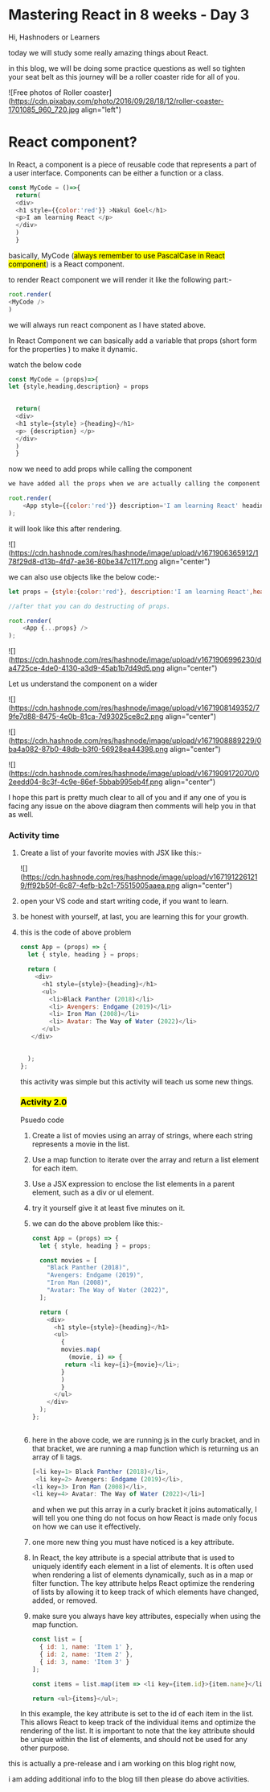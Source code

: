 # Mastering React in 8 weeks - Day 3

Hi, Hashnoders or Learners

today we will study some really amazing things about React.

in this blog, we will be doing some practice questions as well so tighten your seat belt as this journey will be a roller coaster ride for all of you.

![Free photos of Roller coaster](https://cdn.pixabay.com/photo/2016/09/28/18/12/roller-coaster-1701085_960_720.jpg align="left")

# React component?

In React, a component is a piece of reusable code that represents a part of a user interface. Components can be either a function or a class.

```javascript
const MyCode = ()=>{    
  return(
  <div>  
  <h1 style={{color:'red'}} >Nakul Goel</h1>
  <p>I am learning React </p>
  </div>
  )
  }
```

basically, MyCode (<mark>always remember to use PascalCase in React component</mark>) is a React component.

to render React component we will render it like the following part:-

```javascript
root.render(
<MyCode />
)
```

we will always run react component as I have stated above.

In React Component we can basically add a variable that props (short form for the properties ) to make it dynamic.

watch the below code

```javascript
const MyCode = (props)=>{
let {style,heading,description} = props

    
  return(
  <div>  
  <h1 style={style} >{heading}</h1>
  <p> {description} </p>
  </div>
  )
  }
```

now we need to add props while calling the component

```javascript
we have added all the props when we are actually calling the component

root.render(
    <App style={{color:'red'}} description='I am learning React' heading='Nakul Goel' />
);
```

it will look like this after rendering.

![](https://cdn.hashnode.com/res/hashnode/image/upload/v1671906365912/178f29d8-d13b-4fd7-ae36-80be347c117f.png align="center")

we can also use objects like the below code:-

```javascript
let props = {style:{color:'red'}, description:'I am learning React',heading:'Nakul Goel'}

//after that you can do destructing of props.

root.render(
    <App {...props} />
);
```

![](https://cdn.hashnode.com/res/hashnode/image/upload/v1671906996230/da4725ce-4de0-4130-a3d9-45ab1b7d49d5.png align="center")

Let us understand the component on a wider

![](https://cdn.hashnode.com/res/hashnode/image/upload/v1671908149352/79fe7d88-8475-4e0b-81ca-7d93025ce8c2.png align="center")

![](https://cdn.hashnode.com/res/hashnode/image/upload/v1671908889229/0ba4a082-87b0-48db-b3f0-56928ea44398.png align="center")

![](https://cdn.hashnode.com/res/hashnode/image/upload/v1671909172070/02eedd04-8c3f-4c9e-86ef-5bbab995eb4f.png align="center")

I hope this part is pretty much clear to all of you and if any one of you is facing any issue on the above diagram then comments will help you in that as well.

### Activity time

1. Create a list of your favorite movies with JSX like this:-
    
    ![](https://cdn.hashnode.com/res/hashnode/image/upload/v1671912261219/ff92b50f-6c87-4efb-b2c1-75515005aaea.png align="center")
    
2. open your VS code and start writing code, if you want to learn.
    
3. be honest with yourself, at last, you are learning this for your growth.
    
4. this is the code of above problem
    
    ```javascript
    const App = (props) => {
      let { style, heading } = props;
    
      return (
        <div>
          <h1 style={style}>{heading}</h1>
          <ul>
            <li>Black Panther (2018)</li>
            <li> Avengers: Endgame (2019)</li>
            <li> Iron Man (2008)</li>
            <li> Avatar: The Way of Water (2022)</li>
          </ul>
       </div>
    
      
      );
    };
    ```
    
    this activity was simple but this activity will teach us some new things.
    
    ### <mark>Activity 2.0</mark>
    
    Psuedo code
    
    1. Create a list of movies using an array of strings, where each string represents a movie in the list.
        
    2. Use a map function to iterate over the array and return a list element for each item.
        
    3. Use a JSX expression to enclose the list elements in a parent element, such as a div or ul element.
        
    4. try it yourself give it at least five minutes on it.
        
    5. we can do the above problem like this:-
        
        ```javascript
        const App = (props) => {
          let { style, heading } = props;
        
          const movies = [
            "Black Panther (2018)",
            "Avengers: Endgame (2019)",
            "Iron Man (2008)",
            "Avatar: The Way of Water (2022)",
          ];
        
          return (
            <div>
              <h1 style={style}>{heading}</h1>
              <ul>
                {
                movies.map(
                  (movie, i) => {
                 return <li key={i}>{movie}</li>;
                }
                )
                }
              </ul>
            </div>
          );
        };
            
        ```
        
    6. here in the above code, we are running js in the curly bracket, and in that bracket, we are running a map function which is returning us an array of li tags.
        
        ```javascript
        [<li key=1> Black Panther (2018)</li>,
         <li key=2> Avengers: Endgame (2019)</li>,
        <li key=3> Iron Man (2008)</li>,
        <li key=4> Avatar: The Way of Water (2022)</li>]
        ```
        
        and when we put this array in a curly bracket it joins automatically, I will tell you one thing do not focus on how React is made only focus on how we can use it effectively.
        
    7. one more new thing you must have noticed is a key attribute.
        
    8. In React, the key attribute is a special attribute that is used to uniquely identify each element in a list of elements. It is often used when rendering a list of elements dynamically, such as in a map or filter function. The key attribute helps React optimize the rendering of lists by allowing it to keep track of which elements have changed, added, or removed.
        
    9. make sure you always have key attributes, especially when using the map function.
        
        ```javascript
        const list = [
          { id: 1, name: 'Item 1' },
          { id: 2, name: 'Item 2' },
          { id: 3, name: 'Item 3' }
        ];
        
        const items = list.map(item => <li key={item.id}>{item.name}</li>);
        
        return <ul>{items}</ul>;
        ```
        
    
    In this example, the key attribute is set to the id of each item in the list. This allows React to keep track of the individual items and optimize the rendering of the list. It is important to note that the key attribute should be unique within the list of elements, and should not be used for any other purpose.
    

this is actually a pre-release and i am working on this blog right now,

i am adding additional info to the blog till then please do above activities.